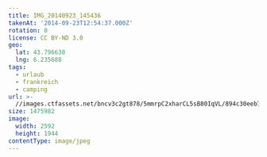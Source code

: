 ```yaml
---
title: IMG_20140923_145436
takenAt: '2014-09-23T12:54:37.000Z'
rotation: 0
license: CC BY-ND 3.0
geo:
  lat: 43.796638
  lng: 6.235688
tags:
  - urlaub
  - frankreich
  - camping
url: >-
  //images.ctfassets.net/bncv3c2gt878/5mmrpC2xharCL5sB80IqVL/894c30eeb781ab8a291ecf9fa67f9b4b/img_20140923_145436_27696692464_o
size: 1475982
image:
  width: 2592
  height: 1944
contentType: image/jpeg
---
```


